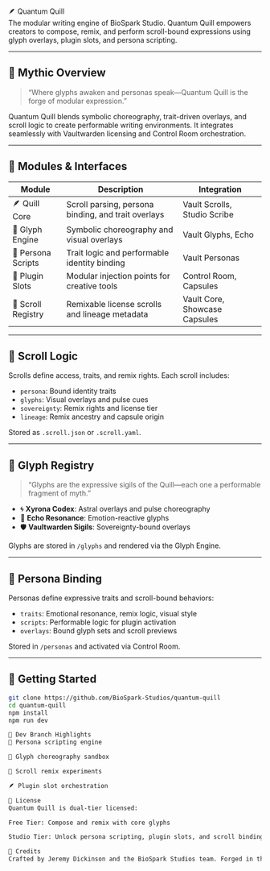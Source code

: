 🪶 Quantum Quill  
The modular writing engine of BioSpark Studio. Quantum Quill empowers creators to compose, remix, and perform scroll-bound expressions using glyph overlays, plugin slots, and persona scripting.

---

## 🔮 Mythic Overview  
> “Where glyphs awaken and personas speak—Quantum Quill is the forge of modular expression.”

Quantum Quill blends symbolic choreography, trait-driven overlays, and scroll logic to create performable writing environments. It integrates seamlessly with Vaultwarden licensing and Control Room orchestration.

---

## 🧩 Modules & Interfaces  
| Module | Description | Integration |
|--------|-------------|-------------|
| 🪶 Quill Core | Scroll parsing, persona binding, and trait overlays | Vault Scrolls, Studio Scribe |
| 🧬 Glyph Engine | Symbolic choreography and visual overlays | Vault Glyphs, Echo |
| 🧠 Persona Scripts | Trait logic and performable identity binding | Vault Personas |
| 🧪 Plugin Slots | Modular injection points for creative tools | Control Room, Capsules |
| 📜 Scroll Registry | Remixable license scrolls and lineage metadata | Vault Core, Showcase Capsules |

---

## 📜 Scroll Logic  
Scrolls define access, traits, and remix rights. Each scroll includes:
- `persona`: Bound identity traits
- `glyphs`: Visual overlays and pulse cues
- `sovereignty`: Remix rights and license tier
- `lineage`: Remix ancestry and capsule origin

Stored as `.scroll.json` or `.scroll.yaml`.

---

## 🧬 Glyph Registry  
> “Glyphs are the expressive sigils of the Quill—each one a performable fragment of myth.”

- 🌀 **Xyrona Codex**: Astral overlays and pulse choreography  
- 💠 **Echo Resonance**: Emotion-reactive glyphs  
- 🛡️ **Vaultwarden Sigils**: Sovereignty-bound overlays  

Glyphs are stored in `/glyphs` and rendered via the Glyph Engine.

---

## 🧠 Persona Binding  
Personas define expressive traits and scroll-bound behaviors:
- `traits`: Emotional resonance, remix logic, visual style
- `scripts`: Performable logic for plugin activation
- `overlays`: Bound glyph sets and scroll previews

Stored in `/personas` and activated via Control Room.

---

## 🚀 Getting Started  
```bash
git clone https://github.com/BioSpark-Studios/quantum-quill  
cd quantum-quill  
npm install  
npm run dev

🧪 Dev Branch Highlights
🧠 Persona scripting engine

🧬 Glyph choreography sandbox

📜 Scroll remix experiments

🪶 Plugin slot orchestration

📜 License
Quantum Quill is dual-tier licensed:

Free Tier: Compose and remix with core glyphs

Studio Tier: Unlock persona scripting, plugin slots, and scroll binding See LICENSE.md for details.

🌌 Credits
Crafted by Jeremy Dickinson and the BioSpark Studios team. Forged in the mythic fires of modular creativity.
